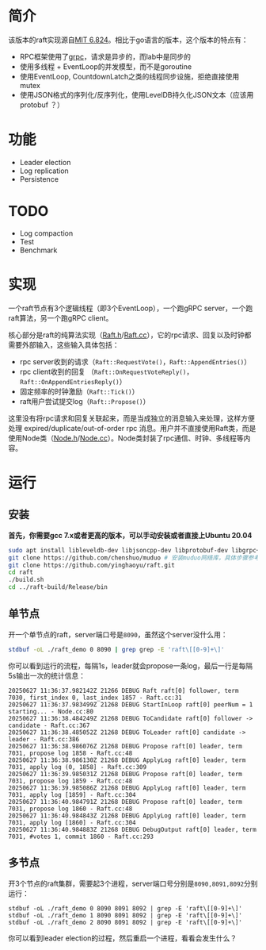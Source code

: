# 简介

该版本的raft实现源自[MIT 6.824](http://nil.csail.mit.edu/6.824/2017/)。相比于go语言的版本，这个版本的特点有：

- RPC框架使用了[grpc](https://github.com/guangqianpeng/jrpc)，请求是异步的，而lab中是同步的
- 使用多线程 + EventLoop的并发模型，而不是goroutine
- 使用EventLoop, CountdownLatch之类的线程同步设施，拒绝直接使用mutex
- 使用JSON格式的序列化/反序列化，使用LevelDB持久化JSON文本（应该用protobuf ？）

# 功能

- Leader election
- Log replication
- Persistence

# TODO

- Log compaction
- Test
- Benchmark

# 实现

一个raft节点有3个逻辑线程（即3个EventLoop），一个跑gRPC server，一个跑raft算法，另一个跑gRPC client。

核心部分是raft的纯算法实现（[Raft.h](raft/Raft.h)/[Raft.cc](raft/Raft.cc)），它的rpc请求、回复以及时钟都需要外部输入，这些输入具体包括：

- rpc server收到的请求（`Raft::RequestVote()`，`Raft::AppendEntries()`）
- rpc client收到的回复 （`Raft::OnRequestVoteReply()`， `Raft::OnAppendEntriesReply()`）
- 固定频率的时钟激励（`Raft::Tick()`）
- raft用户尝试提交log（`Raft::Propose()`）

这里没有将rpc请求和回复关联起来，而是当成独立的消息输入来处理，这样方便处理 expired/duplicate/out-of-order rpc 消息。用户并不直接使用Raft类，而是使用Node类（[Node.h](raft/Node.h)/[Node.cc](raft/Node.cc)）。Node类封装了rpc通信、时钟、多线程等内容。

# 运行

## 安装

**首先，你需要gcc 7.x或者更高的版本，可以手动安装或者直接上Ubuntu 20.04**

```sh
sudo apt install libleveldb-dev libjsoncpp-dev libprotobuf-dev libgrpc++-dev protobuf-compiler-grpc libboost-all-dev
git clone https://github.com/chenshuo/muduo # 安装muduo网络库，具体步骤参考muduo文档
git clone https://github.com/yinghaoyu/raft.git
cd raft
./build.sh
cd ../raft-build/Release/bin
```

## 单节点

开一个单节点的raft，server端口号是`8090`，虽然这个server没什么用：

```sh
stdbuf -oL ./raft_demo 0 8090 | grep grep -E 'raft\[[0-9]+\]'
```

你可以看到运行的流程，每隔1s，leader就会propose一条log，最后一行是每隔5s输出一次的统计信息：

```
20250627 11:36:37.982142Z 21266 DEBUG Raft raft[0] follower, term 7030, first_index 0, last_index 1857 - Raft.cc:31
20250627 11:36:37.983499Z 21268 DEBUG StartInLoop raft[0] peerNum = 1 starting... - Node.cc:80
20250627 11:36:38.484249Z 21268 DEBUG ToCandidate raft[0] follower -> candidate - Raft.cc:367
20250627 11:36:38.485052Z 21268 DEBUG ToLeader raft[0] candidate -> leader - Raft.cc:386
20250627 11:36:38.986076Z 21268 DEBUG Propose raft[0] leader, term 7031, propose log 1858 - Raft.cc:48
20250627 11:36:38.986130Z 21268 DEBUG ApplyLog raft[0] leader, term 7031, apply log (0, 1858] - Raft.cc:309
20250627 11:36:39.985031Z 21268 DEBUG Propose raft[0] leader, term 7031, propose log 1859 - Raft.cc:48
20250627 11:36:39.985086Z 21268 DEBUG ApplyLog raft[0] leader, term 7031, apply log [1859] - Raft.cc:304
20250627 11:36:40.984791Z 21268 DEBUG Propose raft[0] leader, term 7031, propose log 1860 - Raft.cc:48
20250627 11:36:40.984843Z 21268 DEBUG ApplyLog raft[0] leader, term 7031, apply log [1860] - Raft.cc:304
20250627 11:36:40.984883Z 21268 DEBUG DebugOutput raft[0] leader, term 7031, #votes 1, commit 1860 - Raft.cc:293
```

## 多节点

开3个节点的raft集群，需要起3个进程，server端口号分别是`8090,8091,8092`分别运行：

```shell
stdbuf -oL ./raft_demo 0 8090 8091 8092 | grep -E 'raft\[[0-9]+\]'
stdbuf -oL ./raft_demo 1 8090 8091 8092 | grep -E 'raft\[[0-9]+\]'
stdbuf -oL ./raft_demo 2 8090 8091 8092 | grep -E 'raft\[[0-9]+\]'
```

你可以看到leader election的过程，然后重启一个进程，看看会发生什么？